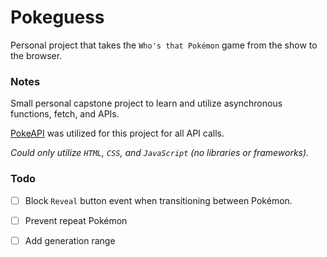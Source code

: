 # Pokeguess

Personal project that takes the `Who's that Pokémon` game from the show to the browser.



### Notes

Small personal capstone project to learn and utilize asynchronous functions, fetch, and APIs.

[PokeAPI](https://pokeapi.co/) was utilized for this project for all API calls.

*Could only utilize `HTML`, `CSS`, and `JavaScript` (no libraries or frameworks).*



### Todo

- [ ] Block `Reveal` button event when transitioning between Pokémon.

- [ ] Prevent repeat Pokémon

- [ ] Add generation range
